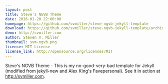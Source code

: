 ```yaml
---
layout: post
title: Steve's NGVB Theme
date: 2016-01-20 22:00:00
homepage: https://github.com/svmiller/steve-ngvb-jekyll-template
download: https://github.com/svmiller/steve-ngvb-jekyll-template/archive/master.zip
demo: http://svmiller.com
author: Steven V. Miller
thumbnail: svm-ngvb.png
license: MIT License
license_link: http://opensource.org/licenses/MIT
---
```


Steve's NGVB Theme - This is my no-good-very-bad template for Jekyll
(modified from jekyll-new and Alex King's Favepersonal). See it in
action at http://svmiller.com.
